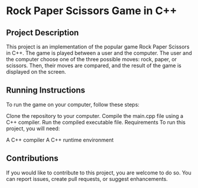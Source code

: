# Rock Paper Scissors Game in C++
## Project Description
This project is an implementation of the popular game Rock Paper Scissors in C++. The game is played between a user and the computer. The user and the computer choose one of the three possible moves: rock, paper, or scissors. Then, their moves are compared, and the result of the game is displayed on the screen.


## Running Instructions
To run the game on your computer, follow these steps:

Clone the repository to your computer.
Compile the main.cpp file using a C++ compiler.
Run the compiled executable file.
Requirements
To run this project, you will need:

A C++ compiler
A C++ runtime environment

## Contributions
If you would like to contribute to this project, you are welcome to do so. You can report issues, create pull requests, or suggest enhancements.
